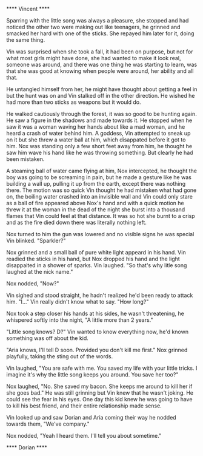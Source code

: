 **** Vincent ****

Sparring with the little song was always a pleasure, she stopped and had noticed the other two were making out like teenagers, he grinned and smacked her hard with one of the sticks.  She repayed him later for it, doing the same thing.

Vin was surprised when she took a fall, it had been on purpose, but not for what most girls might have done, she had wanted to make it look real, someone was around, and there was one thing he was starting to learn, was that she was good at knowing when people were around, her ability and all that.

He untangled himself from her, he might have thought about getting a feel in but the hunt was on and Vin stalked off in the other direction.  He wished he had more than two sticks as weapons but it would do.  

He walked cautiously through the forest, it was so good to be hunting again.  He saw a figure in the shadows and made towards it.  He stopped when he saw it was a woman waving her hands about like a mad woman, and he heard a crash of water behind him.  A goddess, Vin attempted to sneak up on it but she threw a water ball at him, which disappated before it got to him.  Nox was standing only a few short feet away from him, he thought he saw him wave his hand like he was throwing something.  But clearly he had been mistaken.

A steaming ball of water came flying at him, Nox intercepted, he thought the boy was going to be screaming in pain, but he made a gesture like he was building a wall up, pulling it up from the earth, except there was nothing there.  The motion was so quick Vin thought he had mistaken what had gone on, the boiling water crashed into an invisible wall and Vin could only stare as a ball of fire appeared above Nox's hand and with a quick motion he threw it at the woman in the dead of the night she burst into a thousand flames that Vin could feel at that distance.  It was so hot she burnt to a crisp and as the fire died down there was literally nothing left.

Nox turned to him the gun was lowered and no visible signs he was special Vin blinked.  "Sparkler?"

Nox grinned and a small ball of pure white light appeard in his hand.  Vin readied the sticks in his hand, but Nox dropped his hand and the light disappaited in a shower of sparks.  Vin laughed.  "So that's why litle song laughed at the nick name."

Nox nodded, "Now?"

Vin sighed and stood straight, he hadn't realized he'd been ready to attack him.  "I..."  Vin really didn't know what to say.  "How long?"

Nox took a step closer his hands at his sides, he wasn't threatening, he whispered softly into the night, "A little more than 2 years."

"Little song knows?  D?"  Vin wanted to know everything now, he'd known something was off about the kid.

"Aria knows, I'll tell D soon.  Provided you don't kill me first."  Nox grinned playfully, taking the sting out of the words.  

Vin laughed, "You are safe with me.  You saved my life with your little tricks.  I imagine it's why the little song keeps you around.  You save her too?"

Nox laughed, "No.  She saved my bacon.  She keeps me around to kill her if she goes bad."  He was still grinning but Vin knew that he wasn't joking.  He could see the fear in his eyes.  One day this kid knew he was going to have to kill his best friend, and their entire relationship made sense.

Vin looked up and saw Dorian and Aria coming their way he nodded towards them, "We've company."

Nox nodded, "Yeah I heard them.  I'll tell you about sometime."

**** Dorian ****
